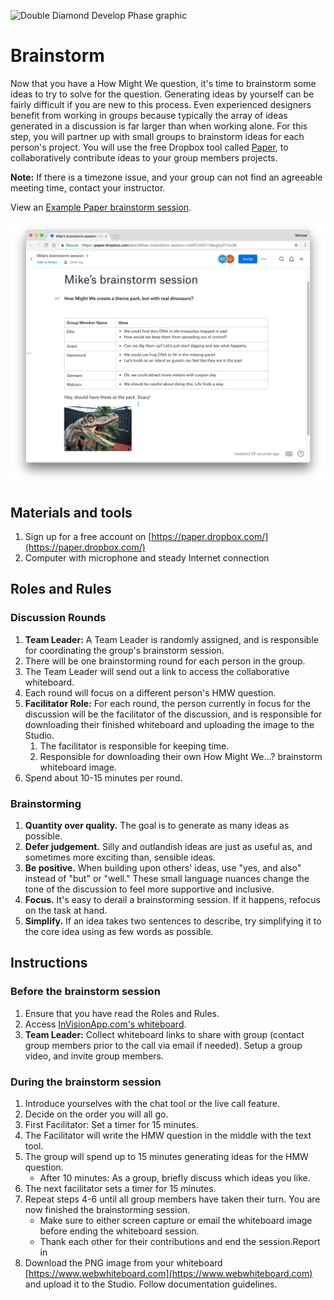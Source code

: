 ![Double Diamond Develop Phase graphic](/assets/dd-process-develop-1200px@2x.png)

# Brainstorm

Now that you have a How Might We question, it's time to brainstorm some ideas to try to solve for the question. Generating ideas by yourself can be fairly difficult if you are new to this process. Even experienced designers benefit from working in groups because typically the array of ideas generated in a discussion is far larger than when working alone. For this step, you will partner up with small groups to brainstorm ideas for each person's project. You will use the free Dropbox tool called [Paper](https://paper.dropbox.com/), to collaboratively contribute ideas to your group members projects.

**Note:** If there is a timezone issue, and your group can not find an agreeable meeting time, contact your instructor.

View an [Example Paper brainstorm session](https://paper.dropbox.com/doc/Mikes-brainstorm-session-LXePCzDG128wgby37An36).

![Example brainstorm on Dropbox Paper](/assets/example-brainstorm.png)

## Materials and tools

1. Sign up for a free account on [https://paper.dropbox.com/](https://paper.dropbox.com/)
2. Computer with microphone and steady Internet connection

## Roles and Rules

### Discussion Rounds

1. **Team Leader:** A Team Leader is randomly assigned, and is responsible for coordinating the group's brainstorm session.
2. There will be one brainstorming round for each person in the group.
3. The Team Leader will send out a link to access the collaborative whiteboard.
4. Each round will focus on a different person's HMW question.
5. **Facilitator Role:** For each round, the person currently in focus for the discussion will be the facilitator of the discussion, and is responsible for downloading their finished whiteboard and uploading the image to the Studio.
   1. The facilitator is responsible for keeping time.
   2. Responsible for downloading their own How Might We...? brainstorm whiteboard image. 
6. Spend about 10-15 minutes per round.

### Brainstorming

1. **Quantity over quality.** The goal is to generate as many ideas as possible.
2. **Defer judgement.** Silly and outlandish ideas are just as useful as, and sometimes more exciting than, sensible ideas.
3. **Be positive.** When building upon others' ideas, use "yes, and also" instead of "but" or "well." These small language nuances change the tone of the discussion to feel more supportive and inclusive.
4. **Focus.** It's easy to derail a brainstorming session. If it happens, refocus on the task at hand.
5. **Simplify.** If an idea takes two sentences to describe, try simplifying it to the core idea using as few words as possible.

## Instructions

### Before the brainstorm session

1. Ensure that you have read the Roles and Rules.
2. Access [InVisionApp.com's whiteboard](https://www.invisionapp.com/blog/the-whiteboard-draw-up-some-teamwork/).
3. **Team Leader:** Collect whiteboard links to share with group \(contact group members prior to the call via email if needed\). Setup a group video, and invite group members. 

### During the brainstorm session

1. Introduce yourselves with the chat tool or the live call feature.
2. Decide on the order you will all go.
3. First Facilitator: Set a timer for 15 minutes. 
4. The Facilitator will write the HMW question in the middle with the text tool.
5. The group will spend up to 15 minutes generating ideas for the HMW question.
   * After 10 minutes: As a group, briefly discuss which ideas you like.
6. The next facilitator sets a timer for 15 minutes.
7. Repeat steps 4-6 until all group members have taken their turn. You are now finished the brainstorming session.
   * Make sure to either screen capture or email the whiteboard image before ending the whiteboard session.
   * Thank each other for their contributions and end the session.Report in
8. Download the PNG image from your whiteboard [https://www.webwhiteboard.com](https://www.webwhiteboard.com) and upload it to the Studio. Follow documentation guidelines.



